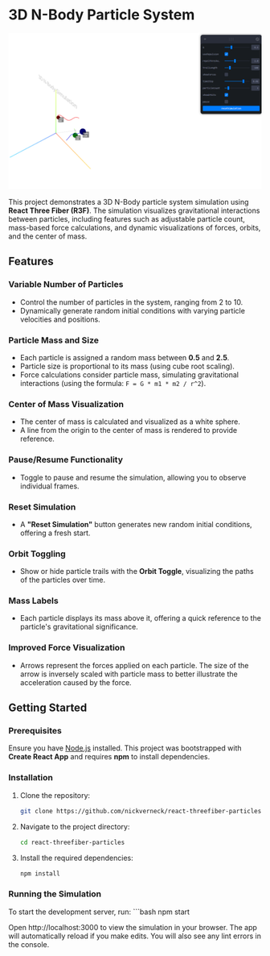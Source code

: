 # 3D N-Body Particle System

![3D N-Body Particle System](./public/readme.png)

This project demonstrates a 3D N-Body particle system simulation using **React Three Fiber (R3F)**. The simulation visualizes gravitational interactions between particles, including features such as adjustable particle count, mass-based force calculations, and dynamic visualizations of forces, orbits, and the center of mass.

## Features

### Variable Number of Particles
- Control the number of particles in the system, ranging from 2 to 10.
- Dynamically generate random initial conditions with varying particle velocities and positions.
  
### Particle Mass and Size
- Each particle is assigned a random mass between **0.5** and **2.5**.
- Particle size is proportional to its mass (using cube root scaling).
- Force calculations consider particle mass, simulating gravitational interactions (using the formula: `F = G * m1 * m2 / r^2`).

### Center of Mass Visualization
- The center of mass is calculated and visualized as a white sphere.
- A line from the origin to the center of mass is rendered to provide reference.

### Pause/Resume Functionality
- Toggle to pause and resume the simulation, allowing you to observe individual frames.

### Reset Simulation
- A **"Reset Simulation"** button generates new random initial conditions, offering a fresh start.

### Orbit Toggling
- Show or hide particle trails with the **Orbit Toggle**, visualizing the paths of the particles over time.

### Mass Labels
- Each particle displays its mass above it, offering a quick reference to the particle's gravitational significance.

### Improved Force Visualization
- Arrows represent the forces applied on each particle. The size of the arrow is inversely scaled with particle mass to better illustrate the acceleration caused by the force.

## Getting Started

### Prerequisites

Ensure you have [Node.js](https://nodejs.org/) installed. This project was bootstrapped with **Create React App** and requires **npm** to install dependencies.

### Installation

1. Clone the repository:

   ```bash
   git clone https://github.com/nickverneck/react-threefiber-particles.git

2. Navigate to the project directory: 
     ```bash
    cd react-threefiber-particles

3. Install the required dependencies:
     ```bash
     npm install

### Running the Simulation
To start the development server, run:
    ```bash
    npm start

Open http://localhost:3000 to view the simulation in your browser. The app will automatically reload if you make edits. You will also see any lint errors in the console.



